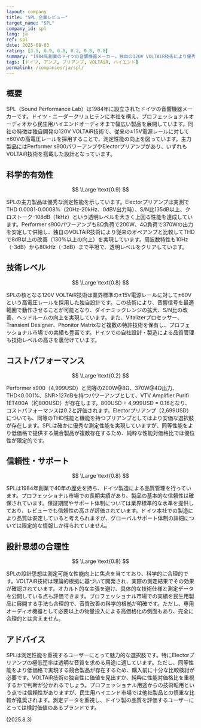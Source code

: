 ```yaml
---
layout: company
title: "SPL 企業レビュー"
target_name: "SPL"
company_id: spl
lang: ja
ref: spl
date: 2025-08-03
rating: [3.5, 0.9, 0.8, 0.2, 0.8, 0.8]
summary: "1984年創業のドイツの音響機器メーカー。独自の120V VOLTAiR技術により優秀な測定性能を実現するが、価格面では同等性能の製品と比較して割高感がある。"
tags: [ドイツ, アンプ, プリアンプ, VOLTAiR, ハイエンド]
permalink: /companies/ja/spl/
---
```


## 概要

SPL（Sound Performance Lab）は1984年に設立されたドイツの音響機器メーカーです。ドイツ・ニーダークリュヒテンに本社を構え、プロフェッショナルオーディオから民生用ハイエンドオーディオまで幅広い製品を展開しています。同社の特徴は独自開発の120V VOLTAiR技術で、従来の±15V電源レールに対して±60Vの高電圧レールを採用することで、測定性能の向上を図っています。主力製品にはPerformer s900パワーアンプやElectorプリアンプがあり、いずれもVOLTAiR技術を搭載した設計となっています。

## 科学的有効性

$$ \Large \text{0.9} $$

SPLの主力製品は優秀な測定性能を示しています。Electorプリアンプは実測でTHD 0.0001-0.0008%（20Hz-20kHz、0dBV出力時）、S/N比135dB以上、クロストーク-108dB（1kHz）という透明レベルを大きく上回る性能を達成しています。Performer s900パワーアンプも8Ω負荷で200W、4Ω負荷で370Wの出力を安定して供給し、独自のVOLTAiR技術により従来のオペアンプと比較してTHDで8dB以上の改善（130%以上の向上）を実現しています。周波数特性も10Hz（-3dB）から80kHz（-3dB）まで平坦で、透明レベルをクリアしています。

## 技術レベル

$$ \Large \text{0.8} $$

SPLの核となる120V VOLTAiR技術は業界標準の±15V電源レールに対して±60Vという高電圧レールを採用した独自設計です。この技術により、音響信号を最適範囲で動作させることが可能となり、ダイナミックレンジの拡大、S/N比の改善、ヘッドルームの向上を実現しています。また、Vitalizerプロセッサー、Transient Designer、Phonitor Matrixなど複数の特許技術を保有し、プロフェッショナル市場での実績も豊富です。ドイツでの自社設計・製造による品質管理も技術レベルの高さを裏付けています。

## コストパフォーマンス

$$ \Large \text{0.2} $$

Performer s900（4,999USD）と同等の200W@8Ω、370W@4Ω出力、THD<0.001%、SNR>127dBを持つパワーアンプとして、VTV Amplifier Purifi 1ET400A（約800USD）が存在します。800USD ÷ 4,999USD = 0.16となり、コストパフォーマンスは0.2と評価されます。Electorプリアンプ（2,699USD）についても、同等のTHD性能と機能を持つプリアンプとしてはより安価な選択肢が存在します。SPLは確かに優秀な測定性能を実現していますが、同等性能をより低価格で提供する競合製品が複数存在するため、純粋な性能対価格比では優位性が限定的です。

## 信頼性・サポート

$$ \Large \text{0.8} $$

SPLは1984年創業で40年の歴史を持ち、ドイツ製造による品質管理を行っています。プロフェッショナル市場での長期実績があり、製品の基本的な信頼性は確保されています。保証期間やサポート体制については業界標準的な水準を提供しており、レビューでも信頼性の高さが評価されています。ドイツ本社での製造により品質は安定していると考えられますが、グローバルサポート体制の詳細については限定的な情報しか得られていません。

## 設計思想の合理性

$$ \Large \text{0.8} $$

SPLの設計思想は測定可能な性能向上に焦点を当てており、科学的に合理的です。VOLTAiR技術は理論的根拠に基づいて開発され、実際の測定結果でその効果が確認されています。オカルト的な主張を避け、具体的な技術仕様と測定データを公開している点も評価できます。プロフェッショナル市場での実績を民生用製品に展開する手法も合理的で、音質改善の科学的根拠が明確です。ただし、専用オーディオ機器として必要以上の物量投入による高価格化の側面もあり、完全に合理的とは言えません。

## アドバイス

SPLは測定性能を重視するユーザーにとって魅力的な選択肢です。特にElectorプリアンプの極低歪率は透明な音質を求める用途に適しています。ただし、同等性能をより低価格で実現する競合製品が存在するため、購入前に十分な比較検討が必要です。VOLTAiR技術の独自性に価値を見出すか、純粋に性能対価格比を重視するかで判断が分かれるでしょう。プロフェッショナル用途からの技術転用という点では信頼性がありますが、民生用ハイエンド市場では他社製品との慎重な比較が推奨されます。測定データを重視し、ドイツ製の品質を評価するユーザーにとっては検討価値のあるブランドです。

(2025.8.3)
